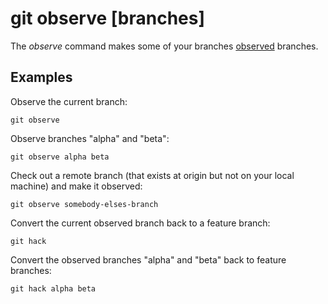 # git observe [branches]

The _observe_ command makes some of your branches
[observed](../advanced-syncing.md#observed-branches) branches.

## Examples

Observe the current branch:

```fish
git observe
```

Observe branches "alpha" and "beta":

```fish
git observe alpha beta
```

Check out a remote branch (that exists at origin but not on your local machine)
and make it observed:

```fish
git observe somebody-elses-branch
```

Convert the current observed branch back to a feature branch:

```fish
git hack
```

Convert the observed branches "alpha" and "beta" back to feature branches:

```fish
git hack alpha beta
```
